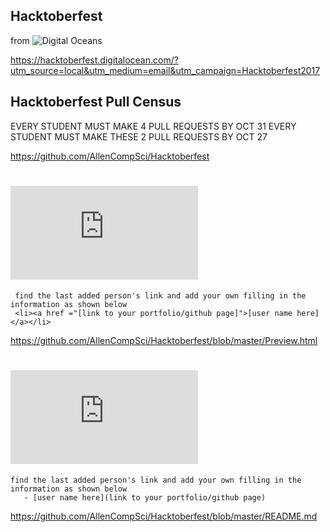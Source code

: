 ## Hacktoberfest 
 
 from ![Digital Oceans](https://hacktoberfest.digitalocean.com/)
 
 
 https://hacktoberfest.digitalocean.com/?utm_source=local&utm_medium=email&utm_campaign=Hacktoberfest2017
 
 
 ## Hacktoberfest Pull Census
 EVERY STUDENT MUST MAKE 4 PULL REQUESTS BY OCT 31
 EVERY STUDENT MUST MAKE THESE 2 PULL REQUESTS BY OCT 27
 
 https://github.com/AllenCompSci/Hacktoberfest
 
 # ![Edit Preview.html](https://github.com/AllenCompSci/Hacktoberfest/edit/master/Preview.html)
 ```
  find the last added person's link and add your own filling in the information as shown below
  <li><a href ="[link to your portfolio/github page]">[user name here]</a></li>
 ```
 https://github.com/AllenCompSci/Hacktoberfest/blob/master/Preview.html
 
# ![Edit README.md](https://github.com/AllenCompSci/Hacktoberfest/edit/master/README.md)
```
find the last added person's link and add your own filling in the information as shown below
   - [user name here](link to your portfolio/github page)
```
https://github.com/AllenCompSci/Hacktoberfest/blob/master/README.md
